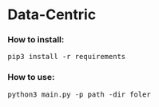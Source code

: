 # Data-Centric
### How to install:
<pre>pip3 install -r requirements</pre>
### How to use:
<pre>python3 main.py -p path -dir foler</pre>
